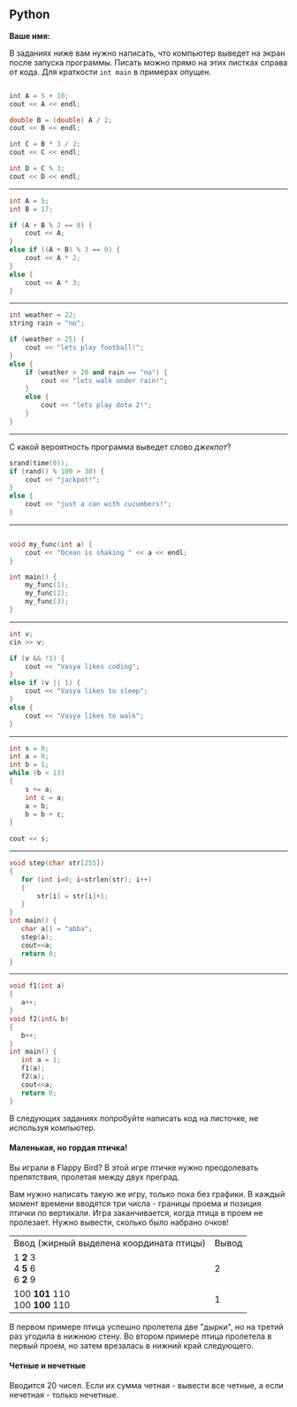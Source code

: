 ## Python

**Ваше имя:**

В заданиях ниже вам нужно написать, что компьютер выведет на экран после запуска программы. Писать можно прямо на этих листках справа от кода. Для краткости `int main`
в примерах опущен.

```cpp

int A = 5 + 10;
cout << A << endl;

double B = (double) A / 2;
cout << B << endl;

int C = B * 3 / 2;
cout << C << endl;

int D = C % 3;
cout << D << endl;
```
---

```cpp
int A = 5;
int B = 17;

if (A + B % 2 == 0) {
    cout << A;
}
else if ((A + B) % 3 == 0) {
    cout << A * 2;
}
else {
    cout << A * 3;
}
```
---
```cpp
int weather = 22;
string rain = "no";

if (weather > 25) {
    cout << "lets play football!";
}
else {
    if (weather > 20 and rain == "no") {
        cout << "lets walk under rain!";
    } 
    else {
        cout << "lets play dota 2!";
    }
}
```

---
С какой вероятность программа выведет слово *джекпот*?

```cpp
srand(time(0));
if (rand() % 100 > 30) {
    cout << "jackpot!";
}
else {
    cout << "just a can with cucumbers!";
}
```
---

```cpp

void my_func(int a) {
    cout << "Ocean is shaking " << a << endl;
}

int main() {
    my_func(1);
    my_func(2);
    my_func(3);
}
```
---
```cpp
int v;
cin >> v;

if (v && !1) {
    cout << "Vasya likes coding";
}
else if (v || 1) {
    cout << "Vasya likes to sleep";
}
else {
    cout << "Vasya likes to walk";
}
```
---
```cpp
int s = 0;
int a = 0;
int b = 1;
while (b < 13)
{
    s += a;
    int c = a;
    a = b;
    b = b + c;
}
    
cout << s;
```
---
```cpp
void step(char str[255])
{
   for (int i=0; i<strlen(str); i++)
   {
       str[i] = str[i]+1;
   }
}
int main() {
   char a[] = "abba";
   step(a);
   cout<<a;
   return 0;
}

```
---
```cpp
void f1(int a)
{
   a++;
}
void f2(int& b)
{
   b++;
}
int main() {
   int a = 1;
   f1(a);
   f2(a);
   cout<<a;
   return 0;
}

```

В следующих заданиях попробуйте написать код на листочке, не используя компьютер.

#### Маленькая, но гордая птичка!

Вы играли в Flappy Bird? В этой игре птичке нужно преодолевать препятствия, пролетая между двух преград. 

Вам нужно написать такую же игру, только пока без графики. В каждый момент времени вводятся три числа - границы проема и позиция птички по вертикали. Игра заканчивается, когда птица в проем не пролезает. Нужно вывести, сколько было набрано очков!

<table>
<tr><td>Ввод (жирный выделена координата птицы)</td><td>Вывод</td></tr>
<tr><td>
 1 <b>2</b> 3<br>
 4 <b>5</b> 6<br>
 6 <b>2</b> 9<br>
 </td><td>2</td></tr>
<tr><td>
 100 <b>101</b> 110<br>
 100 <b>100</b> 110
 </td><td>1</td></tr>
</table>

В первом примере птица успешно пролетела две "дырки", но на третий раз угодила в нижнюю стену. Во втором примере птица пролетела в первый проем, но затем врезалась в нижний край следующего.

#### Четные и нечетные

Вводится 20 чисел. Если их сумма четная - вывести все четные, а если нечетная - только нечетные.
